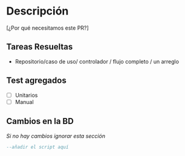 # Descripción
[¿Por qué necesitamos este PR?]

## Tareas Resueltas
- Repositorio/caso de uso/ controlador / flujo completo / un arreglo

## Test agregados
- [ ] Unitarios
- [ ] Manual

## Cambios en la BD
*Si no hay cambios ignorar esta sección*

```sql
--añadir el script aquí
```

